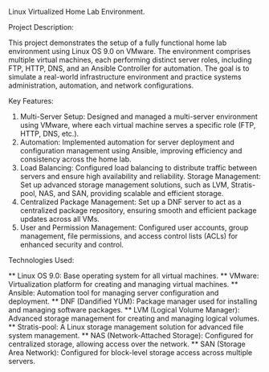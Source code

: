 Linux Virtualized Home Lab Environment.

Project Description:

This project demonstrates the setup of a fully functional home lab environment using Linux OS 9.0 on VMware. The environment comprises multiple virtual machines, each performing distinct server roles, including FTP, HTTP, DNS, and an Ansible Controller for automation. The goal is to simulate a real-world infrastructure environment and practice systems administration, automation, and network configurations.

Key Features:

1) Multi-Server Setup: Designed and managed a multi-server environment using VMware, where each virtual machine serves a specific role (FTP, HTTP, DNS, etc.).
2) Automation: Implemented automation for server deployment and configuration management using Ansible, improving efficiency and consistency across the home lab.
3) Load Balancing: Configured load balancing to distribute traffic between servers and ensure high availability and reliability.
Storage Management: Set up advanced storage management solutions, such as LVM, Stratis-pool, NAS, and SAN, providing scalable and efficient storage.
4) Centralized Package Management: Set up a DNF server to act as a centralized package repository, ensuring smooth and efficient package updates across all VMs.
5) User and Permission Management: Configured user accounts, group management, file permissions, and access control lists (ACLs) for enhanced security and control.

Technologies Used:

** Linux OS 9.0: Base operating system for all virtual machines.
** VMware: Virtualization platform for creating and managing virtual machines.
** Ansible: Automation tool for managing server configuration and deployment.
** DNF (Dandified YUM): Package manager used for installing and managing software packages.
** LVM (Logical Volume Manager): Advanced storage management for creating and managing logical volumes.
** Stratis-pool: A Linux storage management solution for advanced file system management.
** NAS (Network-Attached Storage): Configured for centralized storage, allowing access over the network.
** SAN (Storage Area Network): Configured for block-level storage access across multiple servers.
